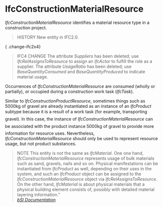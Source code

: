 IfcConstructionMaterialResource
===============================
_IfcConstructionMaterialResource_ identifies a material resource type in a
construction project.  
  
> HISTORY  New entity in IFC2.0.  
  
{ .change-ifc2x4}  
> IFC4 CHANGE  The attribute _Suppliers_ has been deleted; use
> _IfcRelAssignsToResource_ to assign an _IfcActor_ to fulfill the role as a
> supplier. The attribute _UsageRatio_ has been deleted; use
> _BaseQuantityConsumed_ and _BaseQuantityProduced_ to indicate material
> usage.  
  
Occurrences of _IfcConstructionMaterialResource_ are consumed (wholly or
partially), or occupied during a construction work task (_IfcTask_).  
  
Similar to _IfcConstructionProductResource_, sometimes things such as 5000kg
of gravel are already instantiated as an instance of an _IfcProduct_ subtype
because it is a result of a work task (for example, transporting gravel). In
this case, the instance of _IfcConstructionMaterialResource_ can be associated
with the product instance 5000kg of gravel to provide more information for
resource uses. Nevertheless, _IfcConstructionMaterialResource_ should only be
used to represent resource usage, but not product substances.  
  
> NOTE  This entity is not the same as _IfcMaterial_. One one hand,
> _IfcConstructionMaterialResource_ represents usage of bulk materials such as
> sand, gravels, nails and so on. Physical manifestations can be instantiated
> from _IfcProduct_ as well, depending on their uses in the system, and such
> an _IfcProduct_ object can be assigned to the
> _IfcConstructionMaterialResource_ object via _IfcRelAssignsToResource_. On
> the other hand, _IfcMaterial_ is about physical materials that a physical
> building element consists of, possibly with detailed material layering
> information."  
[ _bSI
Documentation_](https://standards.buildingsmart.org/IFC/DEV/IFC4_2/FINAL/HTML/schema/ifcconstructionmgmtdomain/lexical/ifcconstructionmaterialresource.htm)


